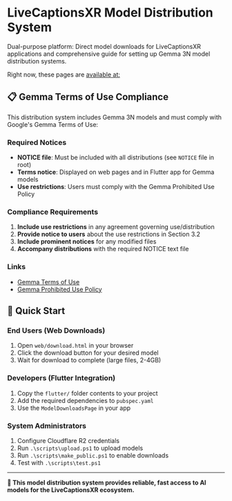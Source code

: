 # LiveCaptionsXR Model Distribution System

Dual-purpose platform: Direct model downloads for LiveCaptionsXR applications and comprehensive guide for setting up Gemma 3N model distribution systems.

Right now, these pages are [available at:](https://livecaptionsxr-models.craigm26.workers.dev/)

## 📋 Gemma Terms of Use Compliance

This distribution system includes Gemma 3N models and must comply with Google's Gemma Terms of Use:

### Required Notices
- **NOTICE file**: Must be included with all distributions (see `NOTICE` file in root)
- **Terms notice**: Displayed on web pages and in Flutter app for Gemma models
- **Use restrictions**: Users must comply with the Gemma Prohibited Use Policy

### Compliance Requirements
1. **Include use restrictions** in any agreement governing use/distribution
2. **Provide notice to users** about the use restrictions in Section 3.2
3. **Include prominent notices** for any modified files
4. **Accompany distributions** with the required NOTICE text file

### Links
- [Gemma Terms of Use](https://ai.google.dev/gemma/terms)
- [Gemma Prohibited Use Policy](https://ai.google.dev/gemma/prohibited_use_policy)

## 🚀 Quick Start

### **End Users (Web Downloads)**
1. Open `web/download.html` in your browser
2. Click the download button for your desired model
3. Wait for download to complete (large files, 2-4GB)

### **Developers (Flutter Integration)**
1. Copy the `flutter/` folder contents to your project
2. Add the required dependencies to `pubspec.yaml`
3. Use the `ModelDownloadsPage` in your app

### **System Administrators**
1. Configure Cloudflare R2 credentials
2. Run `.\scripts\upload.ps1` to upload models
3. Run `.\scripts\make_public.ps1` to enable downloads
4. Test with `.\scripts\test.ps1`

---

**🎯 This model distribution system provides reliable, fast access to AI models for the LiveCaptionsXR ecosystem.** 

